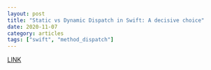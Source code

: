 ```yaml
---
layout: post
title: "Static vs Dynamic Dispatch in Swift: A decisive choice"
date: 2020-11-07
category: articles
tags: ["swift", "method_dispatch"]
---
```

[LINK](https://medium.com/flawless-app-stories/static-vs-dynamic-dispatch-in-swift-a-decisive-choice-cece1e872d)